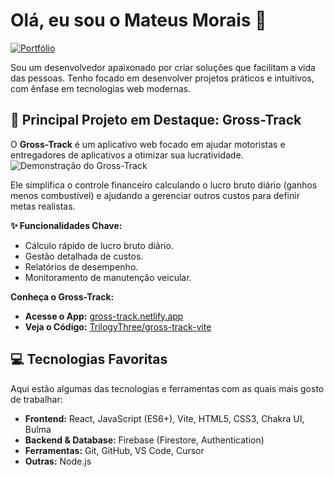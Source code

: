 # Olá, eu sou o Mateus Morais 👋

[![Portfólio](https://img.shields.io/badge/Portfólio-Ver%20Online-brightgreen?style=for-the-badge&logo=netlify)](https://portfolio-mateusmorais.netlify.app)

Sou um desenvolvedor apaixonado por criar soluções que facilitam a vida das pessoas. Tenho focado em desenvolver projetos práticos e intuitivos, com ênfase em tecnologias web modernas.

## 🚀 Principal Projeto em Destaque: Gross-Track

O **Gross-Track** é um aplicativo web focado em ajudar motoristas e entregadores de aplicativos a otimizar sua lucratividade.
![Demonstração do Gross-Track](https://github.com/mateusmoraiss/mateusmoraiss/blob/main/gross-track-gif.gif?raw=true)

Ele simplifica o controle financeiro calculando o lucro bruto diário (ganhos menos combustível) e ajudando a gerenciar outros custos para definir metas realistas.

**✨ Funcionalidades Chave:**
*   Cálculo rápido de lucro bruto diário.
*   Gestão detalhada de custos.
*   Relatórios de desempenho.
*   Monitoramento de manutenção veicular.

**Conheça o Gross-Track:**
*   **Acesse o App:** [gross-track.netlify.app](https://gross-track.netlify.app/)
*   **Veja o Código:** [TrilogyThree/gross-track-vite](https://github.com/TrilogyThree/gross-track-vite)

## 💻 Tecnologias Favoritas

Aqui estão algumas das tecnologias e ferramentas com as quais mais gosto de trabalhar:

*   **Frontend:** React, JavaScript (ES6+), Vite, HTML5, CSS3, Chakra UI, Bulma
*   **Backend & Database:** Firebase (Firestore, Authentication)
*   **Ferramentas:** Git, GitHub, VS Code, Cursor
*   **Outras:** Node.js

